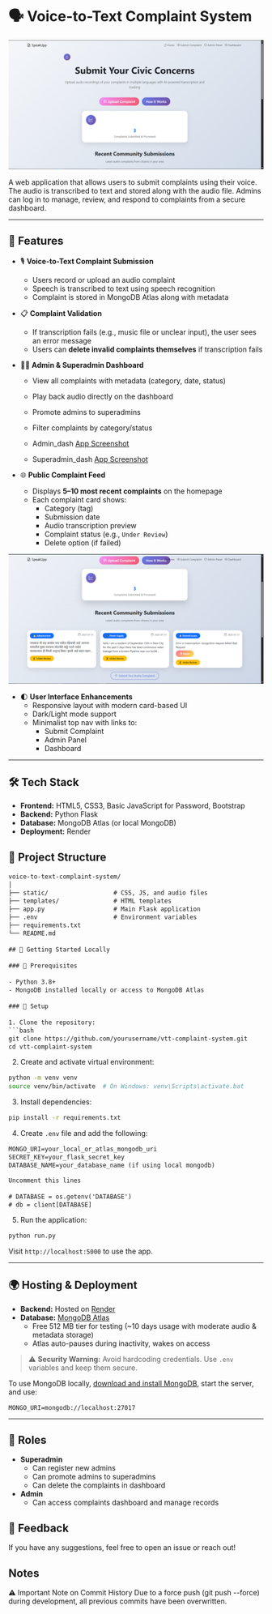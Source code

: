 
# 🗣️ Voice-to-Text Complaint System

![Screenshot](./assets/8cc180a5-6484-47d7-895c-1d1ccfe44e1b.png)

A web application that allows users to submit complaints using their voice. The audio is transcribed to text and stored along with the audio file. Admins can log in to manage, review, and respond to complaints from a secure dashboard.

---

## 🚀 Features

- 🎙️ **Voice-to-Text Complaint Submission**
  - Users record or upload an audio complaint
  - Speech is transcribed to text using speech recognition
  - Complaint is stored in MongoDB Atlas along with metadata

- 📋 **Complaint Validation**
  - If transcription fails (e.g., music file or unclear input), the user sees an error message
  - Users can **delete invalid complaints themselves** if transcription fails

- 🧑‍💼 **Admin & Superadmin Dashboard**
  - View all complaints with metadata (category, date, status)
  - Play back audio directly on the dashboard
  - Promote admins to superadmins
  - Filter complaints by category/status

  - Admin_dash
  [App Screenshot](./assets/admin_dash_admin.png)

  - Superadmin_dash
  [App Screenshot](./assets/admin_dash_superadmin.png)

- 🌐 **Public Complaint Feed**
  - Displays **5–10 most recent complaints** on the homepage
  - Each complaint card shows:
    - Category (tag)
    - Submission date
    - Audio transcription preview
    - Complaint status (e.g., `Under Review`)
    - Delete option (if failed)

![Screenshot](./assets/8cc180a5-6484-47d7-895c-1d1ccfe44e1a.png)

- 🌓 **User Interface Enhancements**
  - Responsive layout with modern card-based UI
  - Dark/Light mode support
  - Minimalist top nav with links to:
    - Submit Complaint
    - Admin Panel
    - Dashboard



---

## 🛠️ Tech Stack

- **Frontend:** HTML5, CSS3, Basic JavaScript for Password, Bootstrap
- **Backend:** Python Flask
- **Database:** MongoDB Atlas (or local MongoDB)
- **Deployment:** Render

## 📁 Project Structure

```text
voice-to-text-complaint-system/
│
├── static/                  # CSS, JS, and audio files
├── templates/               # HTML templates
├── app.py                   # Main Flask application
├── .env                     # Environment variables
├── requirements.txt
└── README.md

## 🧪 Getting Started Locally

### 🔧 Prerequisites

- Python 3.8+
- MongoDB installed locally or access to MongoDB Atlas

### 🐍 Setup

1. Clone the repository:
```bash
git clone https://github.com/yourusername/vtt-complaint-system.git
cd vtt-complaint-system
```

2. Create and activate virtual environment:
```bash
python -m venv venv
source venv/bin/activate  # On Windows: venv\Scripts\activate.bat
```

3. Install dependencies:
```bash
pip install -r requirements.txt
```

4. Create `.env` file and add the following:
```env
MONGO_URI=your_local_or_atlas_mongodb_uri
SECRET_KEY=your_flask_secret_key
DATABASE_NAME=your_database_name (if using local mongodb)
```

```Alter code (if using local mongodb)
Uncomment this lines

# DATABASE = os.getenv('DATABASE')
# db = client[DATABASE]
```

5. Run the application:
```bash
python run.py
```

Visit `http://localhost:5000` to use the app.

---

## 🌍 Hosting & Deployment

- **Backend:** Hosted on [Render](https://render.com/)
- **Database:** [MongoDB Atlas](https://www.mongodb.com/cloud/atlas)
    - Free 512 MB tier for testing (~10 days usage with moderate audio & metadata storage)
    - Atlas auto-pauses during inactivity, wakes on access

> ⚠️ **Security Warning:** Avoid hardcoding credentials. Use `.env` variables and keep them secure.

To use MongoDB locally, [download and install MongoDB](https://www.mongodb.com/try/download/community), start the server, and use:
```env
MONGO_URI=mongodb://localhost:27017
```

---

## 👥 Roles

- **Superadmin**
  - Can register new admins
  - Can promote admins to superadmins
  - Can delete the complaints in dashboard
- **Admin**
  - Can access complaints dashboard and manage records


## 💬 Feedback

If you have any suggestions, feel free to open an issue or reach out!


## Notes
⚠️ Important Note on Commit History
Due to a force push (git push --force) during development, all previous commits have been overwritten.
